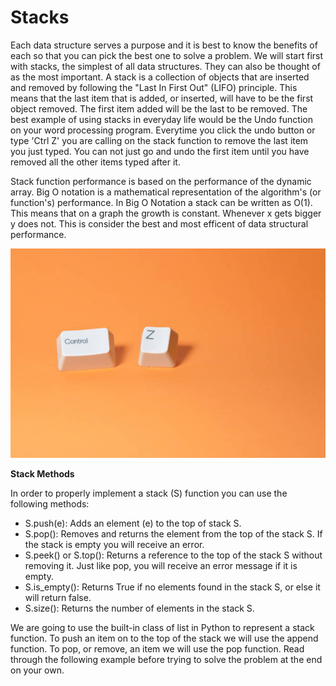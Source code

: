 # Stacks
  
Each data structure serves a purpose and it is best to know the benefits of each so that you can pick the best one to solve a problem. We will start first with stacks, the simplest of all data structures. They can also be thought of as the most important. A stack is a collection of objects that are inserted and removed by following the "Last In First Out" (LIFO) principle. This means that the last item that is added, or inserted, will have to be the first object removed. The first item added will be the last to be removed. The best example of using stacks in everyday life would be the Undo function on your word processing program. Everytime you click the undo button or type 'Ctrl Z' you are calling on the stack function to remove the last item you just typed. You can not just go and undo the first item until you have removed all the other items typed after it.  
  

Stack function performance is based on the performance of the dynamic array. Big O notation is a mathematical representation of the algorithm's (or function's) performance. In Big O Notation a stack can be written as O(1). This means that on a graph the growth is constant. Whenever x gets bigger y does not. This is consider the best and most efficent of data structural performance.

![ctrl z image](/Tutorial/pictures/ctrl_z.jpg)  

  
**Stack Methods**  
  
In order to properly implement a stack (S) function you can use the following methods:
  
- S.push(e): Adds an element (e) to the top of stack S.
- S.pop(): Removes and returns the element from the top of the stack S. If the stack is empty you will receive an error.
- S.peek() or S.top(): Returns a reference to the top of the stack S without removing it. Just like pop, you will receive an error message if it is empty.
- S.is_empty(): Returns True if no elements found in the stack S, or else it will return false.
- S.size(): Returns the number of elements in the stack S.  


We are going to use the built-in class of list in Python to represent a stack function. To push an item on to the top of the stack we will use the append function. To pop, or remove, an item we will use the pop function.  Read through the following example before trying to solve the problem at the end on your own.



